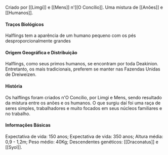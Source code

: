 Criado por [[Limgi]] e [[Mens]] n'[[O Concílio]]. Uma mistura de [[Anões]] e [[Humanos]].
#### Traços Biológicos
Halflings tem a aparência de um humano pequeno com os pés desproporcionalmente grandes
#### Origem Geográfica e Distribuição
Halflings, como seus primos humanos, se encontram por toda Deakinion. Entretanto, os mais tradicionais, preferem se manter nas Fazendas Unidas de Dreiweizen.
#### História
Os halflings foram criados n'O Concílio, por Limgi e Mens, sendo resultado da mistura entre os anões e os humanos. O que surgiu daí foi uma raça de seres simples, trabalhadores e muito focados em seus núcleos familiares e no trabalho.
#### Informações Básicas
Expectativa de vida: 150 anos;
Expectativa de vida: 350 anos;
Altura média: 0,9  - 1,2m;
Peso médio: 40Kg;
Descendentes genéticos: [[Draconatus]] e [[Syol]].

